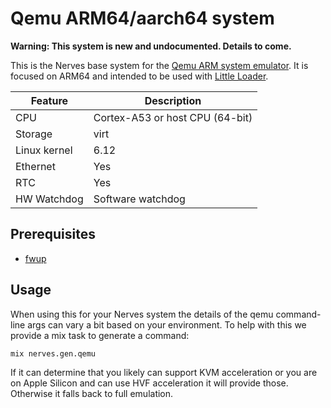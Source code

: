 # Qemu ARM64/aarch64 system

**Warning: This system is new and undocumented. Details to come.**

This is the Nerves base system for the [Qemu ARM system emulator](https://www.qemu.org/docs/master/system/target-arm.html). It is focused on ARM64 and intended to be used with [Little Loader](https://github.com/fhunleth/little_loader).

| Feature        | Description                                                 |
| -------------- | ----------------------------------------------------------- |
| CPU            | Cortex-A53 or host CPU (64-bit)                             |
| Storage        | virt                                                        |
| Linux kernel   | 6.12                                                        |
| Ethernet       | Yes                                                         |
| RTC            | Yes                                                         |
| HW Watchdog    | Software watchdog                                           |

## Prerequisites

- [fwup](https://github.com/fwup-home/fwup)

## Usage

When using this for your Nerves system the details of the qemu command-line args can vary a bit based on your environment. To help with this we provide a mix task to generate a command:

```
mix nerves.gen.qemu
```

If it can determine that you likely can support KVM acceleration or you are on Apple Silicon and can use HVF acceleration it will provide those. Otherwise it falls back to full emulation.


